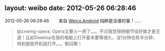 layout: weibo
date: 2012-05-26 06:28:46
---
2012-05-26 06:28:46  &nbsp;&nbsp;&nbsp;&nbsp;&nbsp;&nbsp; 来自 <a href="http://app.weibo.com/t/feed/l4RWD" rel="nofollow">Weico.Android</a>
纯粹是没谱的事！……
>  @zxwing-opera: Opera又要火一把了。。。不过我觉得把细节往好做才是王道！比如Desktop在我的电脑上打开基本要等很久，没1分钟也有半分钟，特别是刚开机就打开。。。郁闷哪！ ​​​
